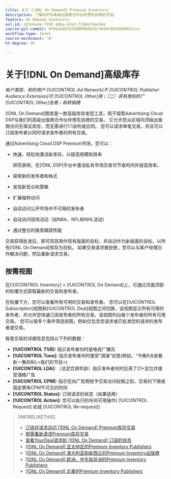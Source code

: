 ```yaml
---
title: 关于 [!DNL On Demand] Premium Inventory
description: 了解DSP与高级出版商合作伙伴预先协商的交易。
feature: On Demand Inventory
exl-id: d23d4e4e-f29f-4dba-afe3-7198ef4ee544
source-git-commit: 0f0a2e907d39900968b29c3b59c8034b604911ce
workflow-type: tm+mt
source-wordcount: '0'
ht-degree: 0%

---
```


# 关于[!DNL On Demand]高级库存

*帐户类型、和的用户 [!UICONTROL Ad Network]不 [!UICONTROL Publisher Audience Extension]可 [!UICONTROL Other]用；（二）具有类别的广 [!UICONTROL Other]告商；和转销商*

[!DNL On Demand]图库是一款高级库存发现工具，用于探索Advertising Cloud DSP与我们的高级出版商合作伙伴预先协商的交易。 它允许您从区域内顶级出版商访问无保证库存，而无需进行1:1谈判或合同。 您可以请求单笔交易，并且可以订阅发布者以同时请求发布者的所有交易。

通过Advertising Cloud DSP Premium市场，您可以：

* 快速、轻松地激活新库存，以提高规模和效率

   研究表明，在[!DNL DSP]平台中激活私有市场交易可节省时间并提高效率。

* 探索新的发布者和格式
* 发现新受众和策略
* 扩展独特访问
* 自动访问公开市场中不可用的发布者
* 自动访问现场活动（如NBA、NFL和NHL活动）
* 通过整合的报表跟踪性能

交易获得批准后，即可将其用作现有版面的目标，并自动作为新版面的目标，以所有[!DNL On Demand]库存为目标。 如果交易请求被拒绝，您可以与客户经理合作解决问题，然后重新请求交易。

## 按需视图

在[!UICONTROL Inventory] > [!UICONTROL On Demand]上，可通过页面顶部的轮播方式获取最新的交易和发布者<!-- how recent? -->。

在轮播下方，您可以查看所有可用的交易和发布者。 您可以在[!UICONTROL Subscription]视图和[!UICONTROL Deal]视图之间切换，该视图显示所有可用的发布者，并允许您快速订阅发布者的所有交易，该视图列出每个发布者的所有可用交易。 您可以按多个条件筛选视图，例如仅包含您请求或已批准您的请求的发布者或交易。

每笔交易的详细信息包括以下列的数据：

* **[!UICONTROL TVB]:** 指示发布者何时是电视广播员
* **[!UICONTROL Tune]:** 指示发布者何时接受“调谐”创意(例如，“今晚9点收看新一集的\&lt;>我们的节目&#x200B;*\>)*
* **[!UICONTROL LDA]:** （法定饮用年龄）指示发布者何时应用了21+定位并接受酒精广告
* **[!UICONTROL CPM]:** 指示在向广告商授予交易访问权限之前，交易的下限或固定费率CPM不可见的时间
* **[!UICONTROL Status]:** 订阅请求的状态（如果适用）
* **[!UICONTROL Action]:** 您可以执行的任何可用操作( [!UICONTROL Request] 如或 [!UICONTROL Re-request])

>[!MORELIKETHIS]
>
>* [订阅并请求访问 [!DNL On Demand] Premium库存交易](on-demand-inventory-subscribe.md)
>* [按需重新请求Premium库存交易](on-demand-inventory-rerequest.md)
>* [查看YourDeal请求和 [!DNL On Demand] 订阅的状态](on-demand-inventory-view-status.md)
>* [[!DNL On Demand] 亚太地区的Premium Inventory Publishers](on-demand-inventory-publishers-apac.md)
>* [[!DNL On Demand] 澳大利亚和新西兰的Premium Inventory出版商](on-demand-inventory-publishers-anz.md)
>* [[!DNL On Demand] 欧洲、中东和非洲的Premium Inventory Publishers](on-demand-inventory-publishers-emea.md)
>* [[!DNL On Demand] 北美的Premium Inventory Publishers](on-demand-inventory-publishers-na.md)

